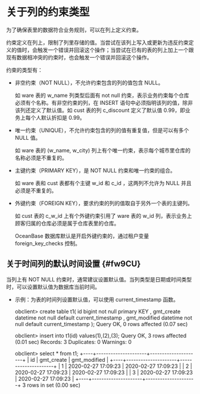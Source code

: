 关于列的约束类型 
=============================



为了确保表里的数据符合业务规则，可以在列上定义约束。

约束定义在列上，限制了列里存储的值。当尝试在该列上写入或更新为违反约束定义的值时，会触发一个错误并回滚这个操作；当尝试在已有的表的列上加上一个跟现有数据相冲突的约束时，也会触发一个错误并回滚这个操作。

约束的类型有：

* 非空约束（NOT NULL），不允许约束包含的列的值包含 NULL。

  如 ware 表的 w_name 列类型后面有 not null 约束，表示业务约束每个仓库必须有个名称。有非空约束的列，在 INSERT 语句中必须指明该列的值，除非该列还定义了默认值。如 cust 表的列 c_discount 定义了默认值 0.99，即业务上每个人默认折扣是 0.99。
  




<!-- -->

* 唯一约束（UNIQUE），不允许约束包含的列的值有重复值，但是可以有多个 NULL 值。

  如 ware 表的 (w_name, w_city) 列上有个唯一约束，表示每个城市里仓库的名称必须是不重复的。
  




<!-- -->

* 主键约束（PRIMARY KEY），是 NOT NULL 约束和唯一约束的组合。

  如 ware 表和 cust 表都有个主键 w_id 和 c_id ，这两列不允许为 NULL 并且必须是不重复的。
  




<!-- -->

* 外键约束（FOREIGN KEY），要求约束的列的值取自于另外一个表的主键列。

  如 cust 表的 c_w_id 上有个外键约束引用了 ware 表的 w_id 列，表示业务上顾客归属的仓库必须是属于仓库表里的仓库。

  OceanBase 数据库默认是开启外键约束的，通过租户变量 foreign_key_checks 控制。
  




关于时间列的默认时间设置 {#fw9CU}
---------------------

当列上有 NOT NULL 约束时，通常建议设置默认值。当列类型是日期或时间类型时，可以设置默认值为数据库当前时间。

* 示例：为表的时间列设置默认值，可以使用 current_timestamp 函数。

  




    obclient> create table t1(
        id bigint not null primary KEY
        , gmt_create datetime not null default current_timestamp 
        , gmt_modified datetime not null default current_timestamp 
    );
    Query OK, 0 rows affected (0.07 sec)
    
    obclient> insert into t1(id) values(1),(2),(3);
    Query OK, 3 rows affected (0.01 sec)
    Records: 3  Duplicates: 0  Warnings: 0
    
    obclient> select * from t1;
    +----+---------------------+---------------------+
    | id | gmt_create            | gmt_modified          |
    +----+---------------------+---------------------+
    |  1 | 2020-02-27 17:09:23 | 2020-02-27 17:09:23 |
    |  2 | 2020-02-27 17:09:23 | 2020-02-27 17:09:23 |
    |  3 | 2020-02-27 17:09:23 | 2020-02-27 17:09:23 |
    +----+---------------------+---------------------+
    3 rows in set (0.00 sec)


